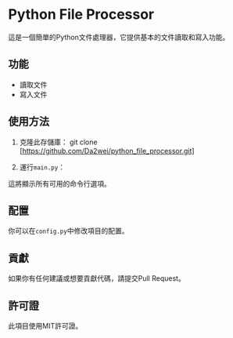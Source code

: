 # Python File Processor

這是一個簡單的Python文件處理器，它提供基本的文件讀取和寫入功能。

## 功能

- 讀取文件
- 寫入文件

## 使用方法

1. 克隆此存儲庫：
git clone [https://github.com/Da2wei/python_file_processor.git]

2. 運行`main.py`：

這將顯示所有可用的命令行選項。

## 配置

你可以在`config.py`中修改項目的配置。

## 貢獻

如果你有任何建議或想要貢獻代碼，請提交Pull Request。

## 許可證

此項目使用MIT許可證。
